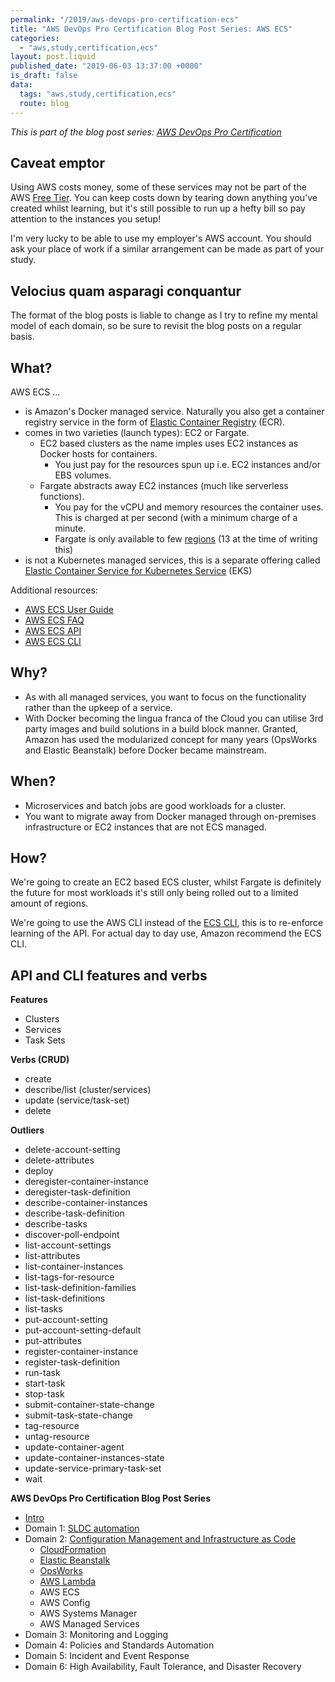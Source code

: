 ```yaml
---
permalink: "/2019/aws-devops-pro-certification-ecs"
title: "AWS DevOps Pro Certification Blog Post Series: AWS ECS"
categories:
  - "aws,study,certification,ecs"
layout: post.liquid
published_date: "2019-06-03 13:37:00 +0000"
is_draft: false
data:
  tags: "aws,study,certification,ecs"
  route: blog
---
```


_This is part of the blog post series: [AWS DevOps Pro Certification](/2019/aws-devops-pro-certification-intro/)_

## Caveat emptor

Using AWS costs money, some of these services may not be part of the AWS [Free Tier][aws_free_tier]. You can keep costs down by tearing down anything you've created whilst learning, but it's still possible to run up a hefty bill so pay attention to the instances you setup!

I'm very lucky to be able to use my employer's AWS account. You should ask your place of work if a similar arrangement can be made as part of your study.

## Velocius quam asparagi conquantur

The format of the blog posts is liable to change as I try to refine my mental model of each domain, so be sure to revisit the blog posts on a regular basis.

## What?

AWS ECS ...

- is Amazon's Docker managed service. Naturally you also get a container registry service in the form of [Elastic Container Registry][aws_ecr] (ECR).
- comes in two varieties (launch types): EC2 or Fargate.
  - EC2 based clusters as the name imples uses EC2 instances as Docker hosts for containers.
    - You just pay for the resources spun up i.e. EC2 instances and/or EBS volumes.
  - Fargate abstracts away EC2 instances (much like serverless functions).
    - You pay for the vCPU and memory resources the container uses. This is charged at per second (with a minimum charge of a minute.
    - Fargate is only available to few [regions][docs_ug_fargate] (13 at the time of writing this)
- is not a Kubernetes managed services, this is a separate offering called [Elastic Container Service for Kubernetes Service][aws_eks] (EKS)

Additional resources:

- [AWS ECS User Guide][docs_ug]
- [AWS ECS FAQ][docs_faq]
- [AWS ECS API][docs_api]
- [AWS ECS CLI][docs_cli]

## Why?

- As with all managed services, you want to focus on the functionality rather than the upkeep of a service.
- With Docker becoming the lingua franca of the Cloud you can utilise 3rd party images and build solutions in a build block manner. Granted, Amazon has used the modularized concept for many years (OpsWorks and Elastic Beanstalk) before Docker became mainstream.

## When?

- Microservices and batch jobs are good workloads for a cluster.
- You want to migrate away from Docker managed through on-premises infrastructure or EC2 instances that are not ECS managed.

## How?

We're going to create an EC2 based ECS cluster, whilst Fargate is definitely the future for most workloads it's still only being rolled out to a limited amount of regions.

We're going to use the AWS CLI instead of the [ECS CLI][docs_ug_ecs_cli], this is to re-enforce learning of the API. For actual day to day use, Amazon recommend the ECS CLI.

## API and CLI features and verbs

**Features**

- Clusters
- Services
- Task Sets

**Verbs (CRUD)**

- create
- describe/list (cluster/services)
- update (service/task-set)
- delete

**Outliers**

- delete-account-setting
- delete-attributes
- deploy
- deregister-container-instance
- deregister-task-definition
- describe-container-instances
- describe-task-definition
- describe-tasks
- discover-poll-endpoint
- list-account-settings
- list-attributes
- list-container-instances
- list-tags-for-resource
- list-task-definition-families
- list-task-definitions
- list-tasks
- put-account-setting
- put-account-setting-default
- put-attributes
- register-container-instance
- register-task-definition
- run-task
- start-task
- stop-task
- submit-container-state-change
- submit-task-state-change
- tag-resource
- untag-resource
- update-container-agent
- update-container-instances-state
- update-service-primary-task-set
- wait

[aws_free_tier]: https://aws.amazon.com/free/
[aws_ecr]: https://aws.amazon.com/ecr/
[aws_eks]: https://aws.amazon.com/eks/
[docs_ug]: https://docs.aws.amazon.com/AmazonECS/latest/developerguide/Welcome.html
[docs_ug_fargate]: https://docs.aws.amazon.com/AmazonECS/latest/developerguide/AWS_Fargate.html
[docs_ug_ecs_cli]: https://docs.aws.amazon.com/AmazonECS/latest/developerguide/ECS_CLI.html
[docs_faq]: https://aws.amazon.com/ecs/faqs/
[docs_api]: https://docs.aws.amazon.com/AmazonECS/latest/APIReference/Welcome.html
[docs_cli]: https://docs.aws.amazon.com/cli/latest/reference/ecs/index.html

**AWS DevOps Pro Certification Blog Post Series**

- [Intro](/2019/aws-devops-pro-certification-intro/)
- Domain 1: [SLDC automation](/2019/aws-devops-pro-certification-sdlc-intro/)
- Domain 2: [Configuration Management and Infrastructure as Code](/2019/aws-devops-pro-certification-configuration-management-and-infrastructure-as-code-intro)
  - [CloudFormation](/2019/aws-devops-pro-certification-cloudformation)
  - [Elastic Beanstalk](/2019/aws-devops-pro-certification-elastic-beanstalk)
  - [OpsWorks](/2019/aws-devops-pro-certification-opsworks)
  - [AWS Lambda](/2019/aws-devops-pro-certification-lambda/)
  - AWS ECS
  - AWS Config
  - AWS Systems Manager
  - AWS Managed Services
- Domain 3: Monitoring and Logging
- Domain 4: Policies and Standards Automation
- Domain 5: Incident and Event Response
- Domain 6: High Availability, Fault Tolerance, and Disaster Recovery